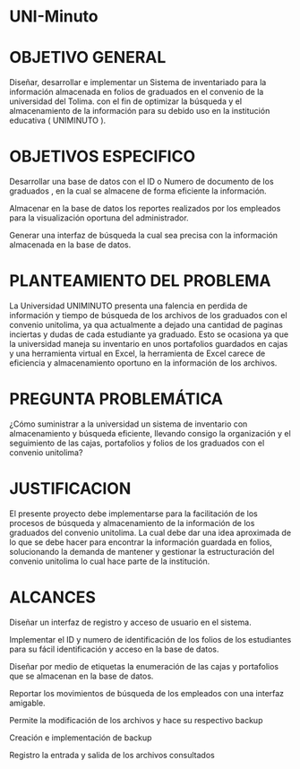 # UNI-Minuto
# OBJETIVO GENERAL

Diseñar, desarrollar e implementar un Sistema de inventariado para la información almacenada en folios de graduados en el convenio de la universidad del Tolima. con el fin de optimizar la búsqueda y el almacenamiento de la información para su debido uso en la institución educativa ( UNIMINUTO ).

# OBJETIVOS ESPECIFICO

Desarrollar una base de datos con el ID o Numero de documento de los graduados , en la cual se almacene de forma eficiente la información.

Almacenar en la base de datos los reportes realizados por los empleados para la visualización oportuna del administrador.

Generar una interfaz de búsqueda la cual sea precisa con la información almacenada en la base de datos.

# PLANTEAMIENTO DEL PROBLEMA 

La Universidad UNIMINUTO presenta una falencia en perdida de información y tiempo de búsqueda de los archivos de los graduados con el convenio unitolima, ya qua actualmente a dejado una cantidad de paginas inciertas y dudas de cada estudiante ya graduado.
Esto se ocasiona ya que la universidad maneja su inventario en unos portafolios guardados en cajas y una herramienta virtual en Excel, la herramienta de Excel carece de eficiencia y almacenamiento oportuno en la información de los archivos.

# PREGUNTA PROBLEMÁTICA

¿Cómo suministrar a la universidad un sistema de  inventario con  almacenamiento y búsqueda eficiente, llevando consigo la organización y el seguimiento de las cajas, portafolios y folios de los graduados con el convenio unitolima?

# JUSTIFICACION

El presente proyecto debe implementarse para la facilitación de los procesos de búsqueda y almacenamiento de la información de los graduados del convenio unitolima.  La cual debe dar una idea aproximada de lo que se debe hacer para encontrar la información guardada en folios,  solucionando la demanda de mantener  y gestionar la estructuración  del convenio unitolima lo cual hace parte de la institución. 

# ALCANCES

Diseñar un interfaz de registro y acceso de usuario en el sistema.

Implementar el ID y numero de identificación de los folios de los estudiantes para su fácil identificación y acceso en la base de datos.

Diseñar por medio de etiquetas la enumeración de las cajas y portafolios que se almacenan en la base de datos.

Reportar los movimientos de búsqueda de los empleados con una interfaz amigable.

Permite la modificación de los archivos y hace su respectivo backup

Creación e implementación de backup 

Registro la entrada y salida de los archivos consultados  





